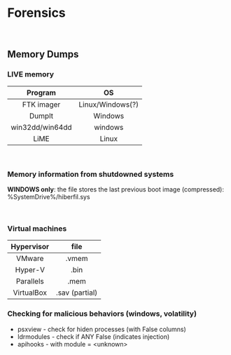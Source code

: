 # Forensics 

<br>

## Memory Dumps

### LIVE memory

| Program | OS |
|:-:| :-:|
|FTK imager | Linux/Windows(?) |
|Dumplt | Windows |
| win32dd/win64dd | windows
| LiME | Linux |

<br>

### Memory information from shutdowned systems 

<b>WINDOWS only</b>: the file stores the last previous boot image (compressed): %SystemDrive%/hiberfil.sys <br>

<br>

### Virtual machines 
| Hypervisor | file |
| :-:| :-:|
| VMware | .vmem |
| Hyper-V | .bin |
| Parallels | .mem |
| VirtualBox | .sav (partial) |

### Checking for malicious behaviors (windows, volatility)

- psxview - check for hiden processes (with False columns)
- ldrmodules - check if ANY False (indicates injection)
- apihooks - with module = \<unknown>
